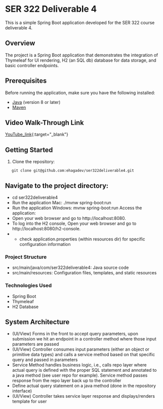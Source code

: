 # SER 322 Deliverable 4

This is a simple Spring Boot application developed for the SER 322 course deliverable 4.

## Overview

The project is a Spring Boot application that demonstrates the integration of Thymeleaf for UI rendering, H2 (an SQL db) database for data storage, and basic controller endpoints.

## Prerequisites

Before running the application, make sure you have the following installed:

- [Java](https://www.oracle.com/java/technologies/javase-downloads.html) (version 8 or later)
- [Maven](https://maven.apache.org/download.cgi)

## Video Walk-Through Link

[YouTube_link](https://www.youtube.com/){:target="_blank"}

## Getting Started

1. Clone the repository:

```
   git clone git@github.com:ehagadev/ser322deliverable4.git
```

## Navigate to the project directory:
- cd ser322deliverable4
- Run the application Mac: ./mvnw spring-boot:run
- Run the application Windows: mvnw spring-boot:run
  Access the application:
- Open your web browser and go to http://localhost:8080.
- To log into the H2 console, Open your web browser and go to http://localhost:8080/h2-console.
- - check application.properties (within resources dir) for specific configuration information

### Project Structure
- src/main/java/com/ser322deliverable4: Java source code
- src/main/resources: Configuration files, templates, and static resources

### Technologies Used
- Spring Boot
- Thymeleaf
- H2 Database

## System Architecture
- (UI/View) Forms in the front to accept query parameters, upon submission we hit an endpoint in a controller method where those input parameters are passed
- (UI/View) Controller consumes input parameters (either an object or primitive data types) and calls a service method based on that specific query and passed in parameters
- Service Method handles business logic, i.e.,  calls repo layer where actual query is defined with the proper SQL statement and annotated to a java method (see user repo for example). Service method passes response from the repo layer back up to the controller
- Define actual query statement on a java method (done in the repository interface)
- (UI/View) Controller takes service layer response and displays/renders template for user
